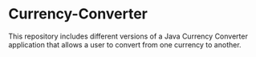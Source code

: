 # Currency-Converter
This repository includes different versions of a Java Currency Converter application that allows a user to convert from one currency to another. 
